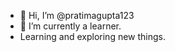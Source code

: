 - 👋 Hi, I’m @pratimagupta123
- 🌱 I’m currently a learner.
- Learning and exploring new things.


<!---
pratimagupta123/pratimagupta123 is a ✨ special ✨ repository because its `README.md` (this file) appears on your GitHub profile.
You can click the Preview link to take a look at your changes.
--->
